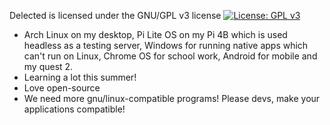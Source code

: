 Delected is licensed under the GNU/GPL v3 license
[![License: GPL v3](https://img.shields.io/badge/License-GPLv3-blue.svg)](https://www.gnu.org/licenses/gpl-3.0)
- Arch Linux on my desktop, Pi Lite OS on my Pi 4B which is used headless as a testing server, Windows for running native apps which can't run on Linux, Chrome OS for school work, Android for mobile and my quest 2.
- Learning a lot this summer!
- Love open-source
- We need more gnu/linux-compatible programs! Please devs, make your applications compatible!
